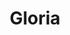 ---
title: "Gloria"
year: 1980
rating: 2.5
stars: "★★½"
rewatched: false
permalink: "gloria"
watched_on: 2024-10-24
---